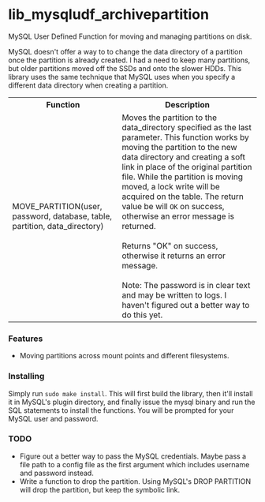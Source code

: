 <h1>lib_mysqludf_archivepartition</h1>
<p>MySQL User Defined Function for moving and managing partitions on disk.</p>
<p>MySQL doesn't offer a way to to change the data directory of a partition once the partition is already created. I had a need to keep many partitions, but older partitions moved off the SSDs and onto the slower HDDs. This library uses the same technique that MySQL uses when you specify a different data directory when creating a partition.</p>

<table>
  <tr>
    <th>Function</th>
    <th>Description</th>
  </tr>
  <tr>
    <td>MOVE_PARTITION(user, password, database, table, partition, data_directory)</td>
    <td>Moves the partition to the data_directory specified as the last parameter. This function works by moving the partition to the new data directory and creating a soft link in place of the original partition file. While the partition is moving moved, a lock write will be acquired on the table. The return value be will <code>OK</code> on success, otherwise an error message is returned.<br /><br />Returns "OK" on success, otherwise it returns an error message.<br /><br />Note: The password is in clear text and may be written to logs. I haven't figured out a better way to do this yet.</td>
  </tr>
</table>

<h3>Features</h3>
<ul>
  <li>Moving partitions across mount points and different filesystems.</li>
</ul>

<h3>Installing</h3>
<p>Simply run <code>sudo make install</code>. This will first build the library, then it'll install it in MySQL's plugin directory, and finally issue the mysql binary and run the SQL statements to install the functions. You will be prompted for your MySQL user and password.</p>

<h3>TODO</h3>
<ul>
  <li>Figure out a better way to pass the MySQL credentials. Maybe pass a file path to a config file as the first argument which includes username and password instead.</li>
  <li>Write a function to drop the partition. Using MySQL's DROP PARTITION will drop the partition, but keep the symbolic link.</li>
</ul>
